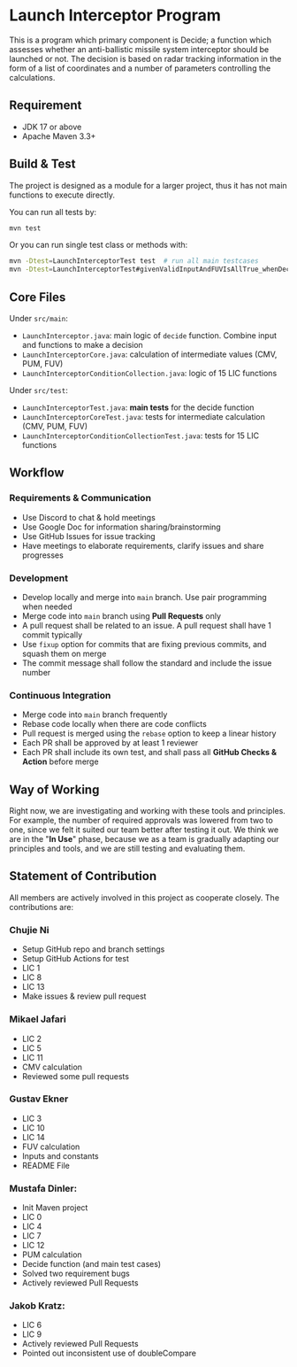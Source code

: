# Launch Interceptor Program

This is a program which primary component is Decide; a function which assesses whether an anti-ballistic missile system
interceptor should be launched or not. The decision is based on radar tracking
information in the form of a list of coordinates and a number of parameters
controlling the calculations.

## Requirement

* JDK 17 or above
* Apache Maven 3.3+

## Build & Test

The project is designed as a module for a larger project, thus it has not main functions to execute directly.

You can run all tests by:
```bash
mvn test
```

Or you can run single test class or methods with:
```bash
mvn -Dtest=LaunchInterceptorTest test  # run all main testcases
mvn -Dtest=LaunchInterceptorTest#givenValidInputAndFUVIsAllTrue_whenDecide_thenLaunch test  # run a single test method
```

## Core Files

Under `src/main`:
* `LaunchInterceptor.java`: main logic of `decide` function. Combine input and functions to make a decision
* `LaunchInterceptorCore.java`: calculation of intermediate values (CMV, PUM, FUV)
* `LaunchInterceptorConditionCollection.java`: logic of 15 LIC functions

Under `src/test`:
* `LaunchInterceptorTest.java`: **main tests** for the decide function
* `LaunchInterceptorCoreTest.java`: tests for intermediate calculation (CMV, PUM, FUV)
* `LaunchInterceptorConditionCollectionTest.java`: tests for 15 LIC functions

## Workflow

### Requirements & Communication
* Use Discord to chat & hold meetings
* Use Google Doc for information sharing/brainstorming
* Use GitHub Issues for issue tracking
* Have meetings to elaborate requirements, clarify issues and share progresses

### Development
* Develop locally and merge into `main` branch. Use pair programming when needed
* Merge code into `main` branch using **Pull Requests** only
* A pull request shall be related to an issue. A pull request shall have 1 commit typically
* Use `fixup` option for commits that are fixing previous commits, and squash them on merge
* The commit message shall follow the standard and include the issue number

### Continuous Integration
* Merge code into `main` branch frequently
* Rebase code locally when there are code conflicts
* Pull request is merged using the `rebase` option to keep a linear history
* Each PR shall be approved by at least 1 reviewer
* Each PR shall include its own test, and shall pass all **GitHub Checks & Action** before merge

## Way of Working
Right now, we are investigating and working with these tools and principles.
For example, the number of required approvals was lowered from two to one,
since we felt it suited our team better after testing it out.
We think we are in the "**In Use**" phase, because we as a team is gradually adapting
our principles and tools, and we are still testing and evaluating them.

## Statement of Contribution

All members are actively involved in this project as cooperate closely. The contributions are:

### Chujie Ni
* Setup GitHub repo and branch settings
* Setup GitHub Actions for test
* LIC 1
* LIC 8
* LIC 13
* Make issues & review pull request

### Mikael Jafari
* LIC 2
* LIC 5
* LIC 11
* CMV calculation
* Reviewed some pull requests

### Gustav Ekner
* LIC 3
* LIC 10
* LIC 14
* FUV calculation
* Inputs and constants
* README File

### Mustafa Dinler:
* Init Maven project
* LIC 0
* LIC 4
* LIC 7
* LIC 12
* PUM calculation
* Decide function (and main test cases)
* Solved two requirement bugs
* Actively reviewed Pull Requests

### Jakob Kratz:
* LIC 6
* LIC 9
* Actively reviewed Pull Requests
* Pointed out inconsistent use of doubleCompare


